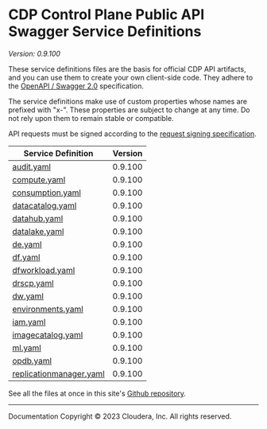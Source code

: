 # CDP Control Plane Public API Swagger Service Definitions

*Version: 0.9.100*

These service definitions files are the basis for official CDP API artifacts,
and you can use them to create your own client-side code. They adhere to the
[OpenAPI / Swagger 2.0](https://swagger.io/specification/v2/) specification.

The service definitions make use of custom properties whose names are prefixed
with "x-". These properties are subject to change at any time. Do not rely upon
them to remain stable or compatible.

API requests must be signed according to the
[request signing specification](request_signing.md).

| Service Definition | Version |
| --- | --- |
| [audit.yaml](./audit.yaml) | 0.9.100 |
| [compute.yaml](./compute.yaml) | 0.9.100 |
| [consumption.yaml](./consumption.yaml) | 0.9.100 |
| [datacatalog.yaml](./datacatalog.yaml) | 0.9.100 |
| [datahub.yaml](./datahub.yaml) | 0.9.100 |
| [datalake.yaml](./datalake.yaml) | 0.9.100 |
| [de.yaml](./de.yaml) | 0.9.100 |
| [df.yaml](./df.yaml) | 0.9.100 |
| [dfworkload.yaml](./dfworkload.yaml) | 0.9.100 |
| [drscp.yaml](./drscp.yaml) | 0.9.100 |
| [dw.yaml](./dw.yaml) | 0.9.100 |
| [environments.yaml](./environments.yaml) | 0.9.100 |
| [iam.yaml](./iam.yaml) | 0.9.100 |
| [imagecatalog.yaml](./imagecatalog.yaml) | 0.9.100 |
| [ml.yaml](./ml.yaml) | 0.9.100 |
| [opdb.yaml](./opdb.yaml) | 0.9.100 |
| [replicationmanager.yaml](./replicationmanager.yaml) | 0.9.100 |

See all the files at once in this site's
[Github repository](https://github.com/cloudera/cdp-dev-docs/tree/master/api-docs/swagger).

----

Documentation Copyright © 2023 Cloudera, Inc. All rights reserved.

